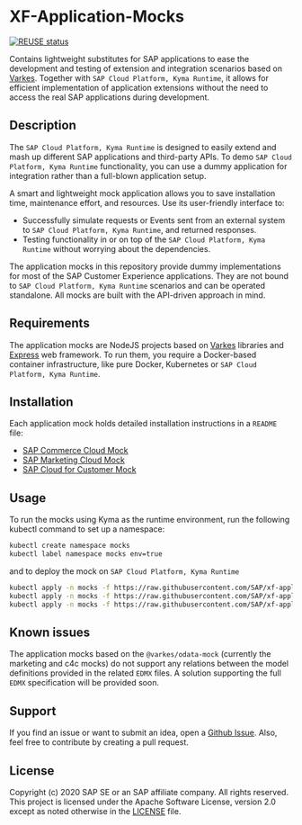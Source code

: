 # XF-Application-Mocks 

[![REUSE status](https://api.reuse.software/badge/github.com/SAP-samples/xf-application-mocks/)](https://api.reuse.software/info/github.com/SAP-samples/xf-application-mocks/)

Contains lightweight substitutes for SAP applications to ease the development and testing of extension and integration scenarios based on [Varkes](https://github.com/kyma-incubator/varkes). Together with `SAP Cloud Platform, Kyma Runtime`, it allows for efficient implementation of application extensions without the need to access the real SAP applications during development.

## Description

The `SAP Cloud Platform, Kyma Runtime` is designed to easily extend and mash up different SAP applications and third-party APIs. To demo `SAP Cloud Platform, Kyma Runtime` functionality, you can use a dummy application for integration rather than a full-blown application setup.

A smart and lightweight mock application allows you to save installation time, maintenance effort, and resources. Use its user-friendly interface to:

- Successfully simulate requests or Events sent from an external system to `SAP Cloud Platform, Kyma Runtime`, and returned responses.
- Testing functionality in or on top of the `SAP Cloud Platform, Kyma Runtime` without worrying about the dependencies.

The application mocks in this repository provide dummy implementations for most of the SAP Customer Experience applications. They are not bound to `SAP Cloud Platform, Kyma Runtime` scenarios and can be operated standalone. All mocks are built with the API-driven approach in mind.

## Requirements

The application mocks are NodeJS projects based on [Varkes](https://github.com/kyma-incubator/varkes) libraries and [Express](https://www.npmjs.com/package/express) web framework.
To run them, you require a Docker-based container infrastructure, like pure Docker, Kubernetes or `SAP Cloud Platform, Kyma Runtime`.

## Installation

Each application mock holds detailed installation instructions in a `README` file:

- [SAP Commerce Cloud Mock](commerce-mock/README.md)
- [SAP Marketing Cloud Mock](marketing-mock/README.md)
- [SAP Cloud for Customer Mock](c4c-mock/README.md)

## Usage

To run the mocks using Kyma as the runtime environment, run the following kubectl command to set up a namespace:

``` bash
kubectl create namespace mocks
kubectl label namespace mocks env=true
```

and to deploy the mock on `SAP Cloud Platform, Kyma Runtime`

``` bash
kubectl apply -n mocks -f https://raw.githubusercontent.com/SAP/xf-application-mocks/master/commerce-mock/deployment/kyma.yaml
kubectl apply -n mocks -f https://raw.githubusercontent.com/SAP/xf-application-mocks/master/marketing-mock/deployment/kyma.yaml
kubectl apply -n mocks -f https://raw.githubusercontent.com/SAP/xf-application-mocks/master/c4c-mock/deployment/kyma.yaml
```

## Known issues

The application mocks based on the `@varkes/odata-mock` (currently the marketing and c4c mocks) do not support any relations between the model definitions provided in the related `EDMX` files. A solution supporting the full `EDMX` specification will be provided soon.

## Support

If you find an issue or want to submit an idea, open a [Github Issue](https://github.com/SAP/xf-application-mocks/issues). Also, feel free to contribute by creating a pull request.

## License

Copyright (c) 2020 SAP SE or an SAP affiliate company. All rights reserved.
This project is licensed under the Apache Software License, version 2.0 except as noted otherwise in the [LICENSE](LICENSES/Apache-2.0.txt) file.

